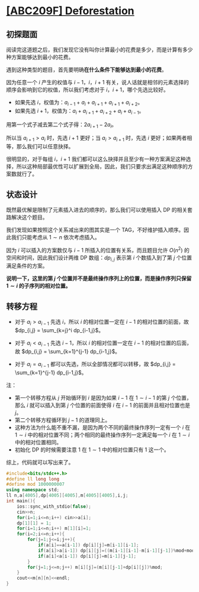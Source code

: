 # [**[ABC209F] Deforestation**](https://www.luogu.com.cn/problem/AT_abc209_f)

## **初探题面**

阅读完这道题之后，我们发现它没有叫你计算最小的花费是多少，而是计算有多少种方案能够达到最小的花费。

遇到这种类型的题目，首先要明确**在什么条件下能够达到最小的花费**。

因为任意一个 $i$ 产生的权值与 $i-1$，$i$，$i+1$ 有关，说人话就是相邻的元素选择的顺序会影响到它的权值，所以我们考虑对于 $i$，$i+1$，哪个先选比较好。

- 如果先选 $i$，权值为：$a_{i-1}+a_i+a_{i+1}+a_{i+1}+a_{i+2}$。
- 如果先选 $i+1$，权值为：$a_i+a_{i+1}+a_{i+2}+a_i+a_{i-1}$。

用第一个式子减去第二个式子得：$2a_{i+1}-2a_i$。

所以当 $a_{i+1} > a_i$ 时，先选 $i+1$ 更好；当 $a_i > a_{i+1}$ 时，先选 $i$ 更好；如果两者相等，那么我们可以任意抉择。

很明显的，对于每组 $i$，$i+1$ 我们都可以这么抉择并且至少有一种方案满足这种选择，所以这种局部最优性可以扩展到全局，因此，我们只要求出满足这种顺序的方案数就行了。

## **状态设计**

既然最优解是限制了元素插入进去的顺序的，那么我们可以使用插入 DP 的相关套路解决这个题目。

我们发现如果按照这个关系减出来的图其实是一个 TAG，不好维护插入顺序。因此我们只能考虑从 $1 \sim n$ 依次考虑插入。

因为 $i$ 可以插入的方案数仅与 $i-1$ 所插入的位置有关系，而且题目允许 $O(n^2)$ 的空间和时间，因此我们设计两维 DP 数组：$dp_{i,j}$ 表示第 $i$ 个数插入到了第 $j$ 个位置满足条件的方案。

**说明一下，这里的第 $j$ 个位置并不是最终操作序列上的位置，而是操作序列只保留 $1\sim i$ 的子序列的相对位置。**

## **转移方程**

- 对于 $a_i > a_{i-1}$ 先选 $i$，所以 $i$ 的相对位置一定在 $i-1$ 的相对位置的前面，故 $dp_{i,j} = \sum_{k=j}^i dp_{i-1,j}$。

- 对于 $a_i < a_{i-1}$ 先选 $i-1$，所以 $i$ 的相对位置一定在 $i-1$ 的相对位置的后面，故 $dp_{i,j} = \sum_{k=1}^{j-1} dp_{i-1,j}$。

- 对于 $a_i = a_{i-1}$ 都可以先选，所以全部情况都可以转移，故 $dp_{i,j} = \sum_{k=1}^{j-1} dp_{i-1,j}$。

注：
- 第一个转移方程从 $j$ 开始循环到 $i$ 是因为如果 $i-1$ 在 $1 \sim i-1$ 的第 $j$ 个位置，那么 $i$ 就可以插入到第 $j$ 个位置的前面使得 $i$ 在 $i-1$ 的前面并且相对位置也是 $j$。
- 第二个转移方程循环到 $j-1$ 的道理同上。
- 这种方法为什么能不重不漏，是因为两个不同的最终操作序列一定有一个 $i$ 在 $1\sim i$ 中的相对位置不同；两个相同的最终操作序列一定满足每一个 $i$ 在 $1\sim i$ 中的相对位置相同。
- 初始化 DP 的时候需要注意 $1$ 在 $1\sim 1$ 中的相对位置只有 $1$ 这一个。

综上，代码就可以写出来了。

```cpp
#include<bits/stdc++.h>
#define ll long long
#define mod 1000000007
using namespace std;
ll n,a[4005],dp[4005][4005],m[4005][4005],i,j;
int main(){
	ios::sync_with_stdio(false);
	cin>>n;
	for(i=1;i<=n;i++) cin>>a[i];
	dp[1][1] = 1;
	for(i=1;i<=n;i++) m[1][i]=1;
	for(i=2;i<=n;i++){
		for(j=1;j<=i;j++){
			if(a[i]==a[i-1]) dp[i][j]=m[i-1][i-1];
			if(a[i]>a[i-1]) dp[i][j]=((m[i-1][i-1]-m[i-1][j-1])%mod+mod)%mod;
			if(a[i]<a[i-1]) dp[i][j]=m[i-1][j-1];
		}
		for(j=1;j<=n;j++) m[i][j]=(m[i][j-1]+dp[i][j])%mod;
	}
	cout<<m[n][n]<<endl;
}
```